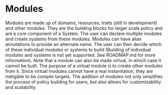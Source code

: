 # Modules
Modules are made up of domains, resources, traits (still in development) and
other modules. They are the building blocks for larger scale policy and are a
core component of a System. The user can declare multiple modules and create
systems from these modules. Modules can have alias annotations to provide an
alternate name. The user can then decide which of these individual modules or
systems to build (Building of individual modules and systems is not yet
supported. See ROADMAP.md for more information). Note that a module can also be
made virtual, in which case it cannot be built. The purpose of a virtual module
is to create other modules from it. Since virtual modules cannot have a real
instantiation, they are ineligible to be compile targets. The addition of
modules not only simplifies the process of policy building for users, but also
allows for customizability and scalability.